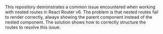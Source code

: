 This repository demonstrates a common issue encountered when working with nested routes in React Router v6.  The problem is that nested routes fail to render correctly, always showing the parent component instead of the nested component.  The solution shows how to correctly structure the routes to resolve this issue.
